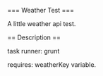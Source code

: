 === Weather Test ===

A little weather api test.

== Description ==

task runner: grunt

requires: weatherKey variable.  
